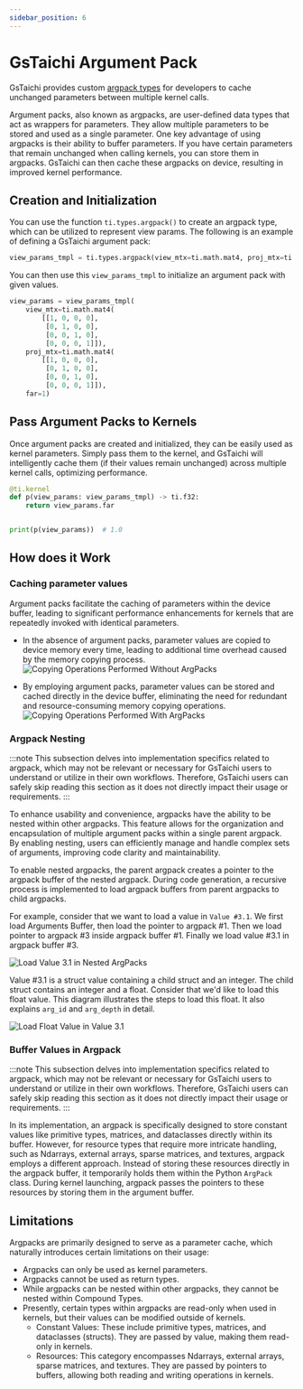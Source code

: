 ```yaml
---
sidebar_position: 6
---
```


# GsTaichi Argument Pack

GsTaichi provides custom [argpack types](../type_system/type.md#argument-pack-type) for developers to cache unchanged parameters between multiple kernel calls.

Argument packs, also known as argpacks, are user-defined data types that act as wrappers for parameters. They allow multiple parameters to be stored and used as a single parameter. One key advantage of using argpacks is their ability to buffer parameters. If you have certain parameters that remain unchanged when calling kernels, you can store them in argpacks. GsTaichi can then cache these argpacks on device, resulting in improved kernel performance.

## Creation and Initialization

You can use the function `ti.types.argpack()` to create an argpack type, which can be utilized to represent view params. The following is an example of defining a GsTaichi argument pack:

```python
view_params_tmpl = ti.types.argpack(view_mtx=ti.math.mat4, proj_mtx=ti.math.mat4, far=ti.f32)
```

You can then use this `view_params_tmpl` to initialize an argument pack with given values.

```python cont
view_params = view_params_tmpl(
    view_mtx=ti.math.mat4(
        [[1, 0, 0, 0],
         [0, 1, 0, 0],
         [0, 0, 1, 0],
         [0, 0, 0, 1]]),
    proj_mtx=ti.math.mat4(
        [[1, 0, 0, 0],
         [0, 1, 0, 0],
         [0, 0, 1, 0],
         [0, 0, 0, 1]]),
    far=1)
```

## Pass Argument Packs to Kernels

Once argument packs are created and initialized, they can be easily used as kernel parameters. Simply pass them to the kernel, and GsTaichi will intelligently cache them (if their values remain unchanged) across multiple kernel calls, optimizing performance.

```python cont
@ti.kernel
def p(view_params: view_params_tmpl) -> ti.f32:
    return view_params.far


print(p(view_params))  # 1.0
```

## How does it Work

### Caching parameter values

Argument packs facilitate the caching of parameters within the device buffer, leading to significant performance enhancements for kernels that are repeatedly invoked with identical parameters.

- In the absence of argument packs, parameter values are copied to device memory every time, leading to additional time overhead caused by the memory copying process.
  ![Copying Operations Performed Without ArgPacks](https://raw.githubusercontent.com/gstaichi-dev/public_files/master/gstaichi/doc/without_argpack_memory_copying.svg)

- By employing argument packs, parameter values can be stored and cached directly in the device buffer, eliminating the need for redundant and resource-consuming memory copying operations.
  ![Copying Operations Performed With ArgPacks](https://raw.githubusercontent.com/gstaichi-dev/public_files/master/gstaichi/doc/argument_pack_memory_copying.svg)


### Argpack Nesting

:::note
This subsection delves into implementation specifics related to argpack, which may not be relevant or necessary for GsTaichi users to understand or utilize in their own workflows. Therefore, GsTaichi users can safely skip reading this section as it does not directly impact their usage or requirements.
:::

To enhance usability and convenience, argpacks have the ability to be nested within other argpacks. This feature allows for the organization and encapsulation of multiple argument packs within a single parent argpack. By enabling nesting, users can efficiently manage and handle complex sets of arguments, improving code clarity and maintainability.

To enable nested argpacks, the parent argpack creates a pointer to the argpack buffer of the nested argpack. During code generation, a recursive process is implemented to load argpack buffers from parent argpacks to child argpacks.

For example, consider that we want to load a value in `Value #3.1`. We first load Arguments Buffer, then load the pointer to argpack #1. Then we load pointer to argpack #3 inside argpack buffer #1. Finally we load value #3.1 in argpack buffer #3.

![Load Value 3.1 in Nested ArgPacks](https://raw.githubusercontent.com/gstaichi-dev/public_files/master/gstaichi/doc/argpack_nesting_structure.svg)

Value #3.1 is a struct value containing a child struct and an integer. The child struct contains an integer and a float. Consider that we'd like to load this float value. This diagram illustrates the steps to load this float. It also explains `arg_id` and `arg_depth` in detail.

![Load Float Value in Value 3.1](https://raw.githubusercontent.com/gstaichi-dev/public_files/master/gstaichi/doc/argload_stmt_for_argpack_nesting.svg)


### Buffer Values in Argpack

:::note
This subsection delves into implementation specifics related to argpack, which may not be relevant or necessary for GsTaichi users to understand or utilize in their own workflows. Therefore, GsTaichi users can safely skip reading this section as it does not directly impact their usage or requirements.
:::

In its implementation, an argpack is specifically designed to store constant values like primitive types, matrices, and dataclasses directly within its buffer. However, for resource types that require more intricate handling, such as Ndarrays, external arrays, sparse matrices, and textures, argpack employs a different approach. Instead of storing these resources directly in the argpack buffer, it temporarily holds them within the Python `ArgPack` class. During kernel launching, argpack passes the pointers to these resources by storing them in the argument buffer.

## Limitations

Argpacks are primarily designed to serve as a parameter cache, which naturally introduces certain limitations on their usage:

- Argpacks can only be used as kernel parameters.
- Argpacks cannot be used as return types.
- While argpacks can be nested within other argpacks, they cannot be nested within Compound Types.
- Presently, certain types within argpacks are read-only when used in kernels, but their values can be modified outside of kernels.
  - Constant Values: These include primitive types, matrices, and dataclasses (structs). They are passed by value, making them read-only in kernels.
  - Resources: This category encompasses Ndarrays, external arrays, sparse matrices, and textures. They are passed by pointers to buffers, allowing both reading and writing operations in kernels.
